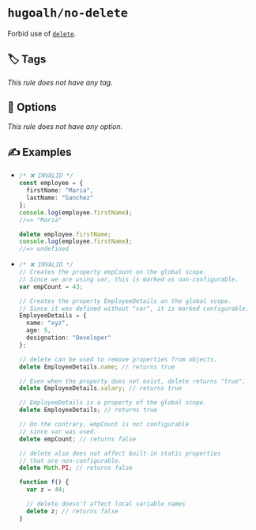 # `hugoalh/no-delete`

Forbid use of [`delete`][ecmascript-delete].

## 🏷️ Tags

*This rule does not have any tag.*

## 🔧 Options

*This rule does not have any option.*

## ✍️ Examples

- ```ts
  /* ❌ INVALID */
  const employee = {
    firstName: "Maria",
    lastName: "Sanchez"
  };
  console.log(employee.firstName);
  //=> "Maria"

  delete employee.firstName;
  console.log(employee.firstName);
  //=> undefined
  ```
- ```ts
  /* ❌ INVALID */
  // Creates the property empCount on the global scope.
  // Since we are using var, this is marked as non-configurable.
  var empCount = 43;

  // Creates the property EmployeeDetails on the global scope.
  // Since it was defined without "var", it is marked configurable.
  EmployeeDetails = {
    name: "xyz",
    age: 5,
    designation: "Developer"
  };

  // delete can be used to remove properties from objects.
  delete EmployeeDetails.name; // returns true

  // Even when the property does not exist, delete returns "true".
  delete EmployeeDetails.salary; // returns true

  // EmployeeDetails is a property of the global scope.
  delete EmployeeDetails; // returns true

  // On the contrary, empCount is not configurable
  // since var was used.
  delete empCount; // returns false

  // delete also does not affect built-in static properties
  // that are non-configurable.
  delete Math.PI; // returns false

  function f() {
    var z = 44;

    // delete doesn't affect local variable names
    delete z; // returns false
  }
  ```

[ecmascript-delete]: https://developer.mozilla.org/en-US/docs/Web/JavaScript/Reference/Operators/delete
